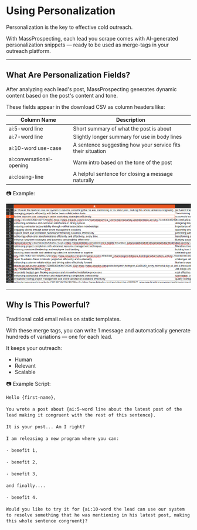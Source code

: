 # Using Personalization

Personalization is the key to effective cold outreach.

With MassProspecting, each lead you scrape comes with AI-generated personalization snippets — ready to be used as merge-tags in your outreach platform.

---

## What Are Personalization Fields?

After analyzing each lead's post, MassProspecting generates dynamic content based on the post's content and tone.

These fields appear in the download CSV as column headers like:

| Column Name                       | Description |
|----------------------------------|-------------|
| ai:5-word line                   | Short summary of what the post is about |
| ai:7-word line                   | Slightly longer summary for use in body lines |
| ai:10-word use-case              | A sentence suggesting how your service fits their situation |
| ai:conversational-opening        | Warm intro based on the tone of the post |
| ai:closing-line                  | A helpful sentence for closing a message naturally |

📷 Example:

![Personalization Fields](../assets/personalisation-05.png)

---

## Why Is This Powerful?

Traditional cold email relies on static templates.

With these merge tags, you can write 1 message and automatically generate hundreds of variations — one for each lead.

It keeps your outreach:
- Human
- Relevant
- Scalable

📷 Example Script:

```
Hello {first-name},  

You wrote a post about {ai:5-word line about the latest post of the lead making it congruent with the rest of this sentence}.  

It is your post... Am I right?  

I am releasing a new program where you can: 

- benefit 1,

- benefit 2,

- benefit 3,

and finally....

- benefit 4.

Would you like to try it for {ai:10-word the lead can use our system to resolve something that he was mentioning in his latest post, making this whole sentence congruent}?
```